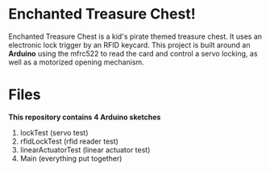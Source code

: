 # Enchanted Treasure Chest!

Enchanted Treasure Chest is a kid's pirate themed treasure chest. It uses an electronic lock trigger by an RFID keycard. This project is built around an **Arduino** using the mfrc522 to read the card and control a servo locking, as well as a motorized opening mechanism.


# Files

**This repository contains 4 Arduino sketches**

 1. lockTest (servo test)
 3. rfidLockTest (rfid reader test)
 4. linearActuatorTest (linear actuator test)
 5. Main (everything put together)
